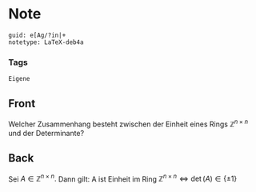 # Note
```
guid: e[Ag/?in|+
notetype: LaTeX-deb4a
```

### Tags
```
Eigene
```

## Front
Welcher Zusammenhang besteht zwischen der Einheit eines Rings $\mathbb{Z}^{n \times n}$ und der Determinante?

## Back
Sei $A \in \mathbb{Z}^{n \times n} .$ Dann gilt:
A ist Einheit im Ring $\mathbb{Z}^{n \times n} \Longleftrightarrow \operatorname{det}(A) \in\{\pm 1\}$
